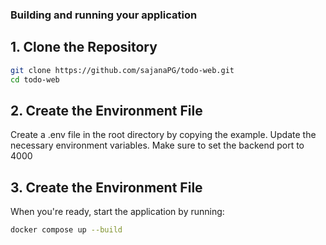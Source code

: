 ### Building and running your application

## 1. Clone the Repository

```bash
git clone https://github.com/sajanaPG/todo-web.git
cd todo-web
```

## 2. Create the Environment File

Create a .env file in the root directory by copying the example.
Update the necessary environment variables. Make sure to set the backend port to 4000

## 3. Create the Environment File

When you're ready, start the application by running:
```bash 
docker compose up --build
```